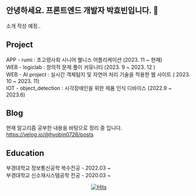 ## 안녕하세요. 프론트엔드 개발자 박효빈입니다. 👋
소개 작성 예정.. </br>
## Project
APP - rumi : 초고령사회 시니어 웰니스 어플리케이션 (2023. 11 ~ 현재) </br>
WEB - logiclab :  창의적 문제 풀이 커뮤니티 (2023. 9 ~ 2023. 12 ) </br>
WEB - AI project : 실시간 객체탐지 및 자연어 처리 기술을 적용한 웹 사이트 ( 2023. 10 ~ 2023. 11) </br>
IOT - object_detection : 시각장애인을 위한 제품 인식 디바이스 (2022.9 ~ 2023.6) </br>

## Blog
현재 알고리즘 공부한 내용을 바탕으로 정리 중 입니다. </br>
https://velog.io/@hyobin0726/posts

## Education
부경대학교 정보통신공학 복수전공 - 2022.03 ~ </br>
부경대학교 신소재시스템공학 전공 - 2020.03 ~ </br>

  <div align=center>
	
  [![Hits](https://hits.seeyoufarm.com/api/count/incr/badge.svg?url=https%3A%2F%2Fgithub.com%2Fzzsza)](https://hits.seeyoufarm.com) 
	
  </div>
